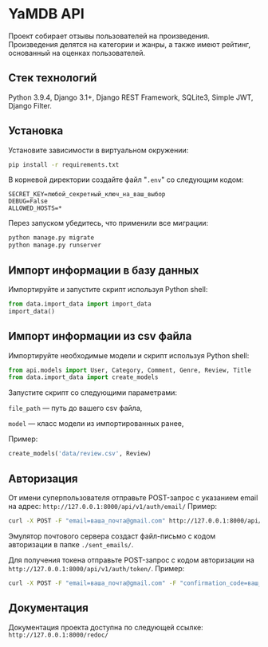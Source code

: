 # YaMDB API
Проект собирает отзывы пользователей на произведения. Произведения делятся на категории и жанры, а также имеют рейтинг, основанный на оценках пользователей.

## Стек технологий
Python 3.9.4, Django 3.1+, Django REST Framework, SQLite3, Simple JWT, Django Filter.

## Установка
Установите зависимости в виртуальном окружении: 
```bash
pip install -r requirements.txt
```
В корневой директории создайте файл "```.env```" со следующим кодом:
```
SECRET_KEY=любой_секретный_ключ_на_ваш_выбор
DEBUG=False
ALLOWED_HOSTS=*
```
Перез запуском убедитесь, что применили все миграции:
```bash
python manage.py migrate
python manage.py runserver
```

## Импорт информации в базу данных
Импортируйте и запустите скрипт используя Python shell:
```python
from data.import_data import import_data
import_data()
```

## Импорт информации из csv файла
Импортируйте необходимые модели и скрипт используя Python shell:
```python
from api.models import User, Category, Comment, Genre, Review, Title
from data.import_data import create_models
```
Запустите скрипт со следующими параметрами:

```file_path``` — путь до вашего csv файла,

```model``` — класс модели из импортированных ранее,

Пример:
```python
create_models('data/review.csv', Review)
```

## Авторизация
От имени суперпользователя отправьте POST-запрос с указанием email на адрес: ```http://127.0.0.1:8000/api/v1/auth/email/```
Пример:
```bash
curl -X POST -F "email=ваша_почта@gmail.com" http://127.0.0.1:8000/api/v1/auth/email/
```
Эмулятор почтового сервера создаст файл-письмо с кодом авторизации в папке ```./sent_emails/```.

Для получения токена отправьте POST-запрос с кодом авторизации на ```http://127.0.0.1:8000/api/v1/auth/token/```.
Пример:
```bash
curl -X POST -F "email=ваша_почта@gmail.com" -F "confirmation_code=ваш_код" http://127.0.0.1:8000/api/v1/auth/token/
```

## Документация
Документация проекта доступна по следующей ссылке:
```http://127.0.0.1:8000/redoc/```
